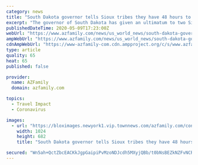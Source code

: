 ```yaml
---
category: news
title: "South Dakota governor tells Sioux tribes they have 48 hours to remove Covid-19 checkpoints"
excerpt: "The governor of South Dakota has given an ultimatum to two Sioux tribes: Remove checkpoints on state and US highways within 48 hours or risk legal action."
publishedDateTime: 2020-05-09T17:23:00Z
webUrl: "https://www.azfamily.com/news/us_world_news/south-dakota-governor-tells-sioux-tribes-they-have-48-hours-to-remove-covid-19-checkpoints/article_55cfecbe-93ac-5f12-8877-229bc7115282.html"
ampWebUrl: "https://www.azfamily.com/news/us_world_news/south-dakota-governor-tells-sioux-tribes-they-have-48-hours-to-remove-covid-19-checkpoints/article_55cfecbe-93ac-5f12-8877-229bc7115282.amp.html"
cdnAmpWebUrl: "https://www-azfamily-com.cdn.ampproject.org/c/s/www.azfamily.com/news/us_world_news/south-dakota-governor-tells-sioux-tribes-they-have-48-hours-to-remove-covid-19-checkpoints/article_55cfecbe-93ac-5f12-8877-229bc7115282.amp.html"
type: article
quality: 65
heat: 65
published: false

provider:
  name: AZFamily
  domain: azfamily.com

topics:
  - Travel Impact
  - Coronavirus

images:
  - url: "https://bloximages.newyork1.vip.townnews.com/azfamily.com/content/tncms/assets/v3/editorial/8/bb/8bb86a01-cc9c-55ad-bdb4-bebebdf05f5a/5eb6e51c77073.image.jpg?resize=1024%2C682"
    width: 1024
    height: 682
    title: "South Dakota governor tells Sioux tribes they have 48 hours to remove Covid-19 checkpoints"

secured: "Wn5ah+QctZbcEACKkJgpGaipiPvMzoNDJcdh5MXyjQBb/t0bNsBEZkNZFvNCRmzYZu8qX5m5zi719K9c9eKDESmbIrdX68Fqv1y3w3SCPiT0wYY9VU+dr1aqb2quSmWUJO7vLexlFPlaiRxFYrzrF2+qu8DP2M0JXp/UjlcRbcblRPjKZxmS474tMR6iL+Bg2WmdH9BCuO+yvTIJQQX5hLzptU/o9twXnYDrCIQVNtDlFmRI030RuCyCsLAB8/vCHcbUuvomaANtYS7+qazPEmc7latP0Ea82lyUcOF+aZ2F5wK37BRBX7r/pl+2jI9D;wGbPCxrizEoigGJ28HwwfQ=="
---
```


